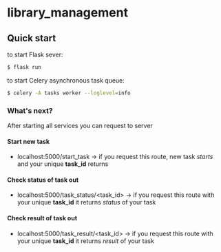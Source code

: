 # library_management

## Quick start
to start Flask sever:
```bash
$ flask run
```
to start Celery asynchronous task queue:
```bash
$ celery -A tasks worker --loglevel=info
```

### What's next?
After starting all services you can request to server

#### Start new task

* localhost:5000/start_task -> if you request this route, new task _starts_ and your unique **task_id** returns

#### Check status of task out

* localhost:5000/task_status/<task_id> -> if you request this route with your unique **task_id** it returns _status_ of your task

#### Check result of task out

* localhost:5000/task_result/<task_id> -> if you request this route with your unique **task_id** it returns _result_ of your task

 

